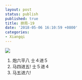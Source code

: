 ```yaml
---
layout: post
status: publish
published: true
title: 排局-19
date: '2018-05-06 16:10:59 +0800'
categories:
- Xiangqi
---
```


![](../../../imgs/2018/05/capture-1-3.png)

1. 炮六平八 士４进５
2. 马四进五! 士５进４
3. 马五进六!
